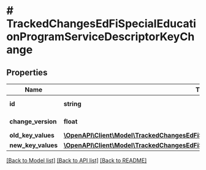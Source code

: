 # # TrackedChangesEdFiSpecialEducationProgramServiceDescriptorKeyChange

## Properties

Name | Type | Description | Notes
------------ | ------------- | ------------- | -------------
**id** | **string** | Resource identifier | [optional]
**change_version** | **float** | Change version | [optional]
**old_key_values** | [**\OpenAPI\Client\Model\TrackedChangesEdFiSpecialEducationProgramServiceDescriptorKey**](TrackedChangesEdFiSpecialEducationProgramServiceDescriptorKey.md) |  | [optional]
**new_key_values** | [**\OpenAPI\Client\Model\TrackedChangesEdFiSpecialEducationProgramServiceDescriptorKey**](TrackedChangesEdFiSpecialEducationProgramServiceDescriptorKey.md) |  | [optional]

[[Back to Model list]](../../README.md#models) [[Back to API list]](../../README.md#endpoints) [[Back to README]](../../README.md)
